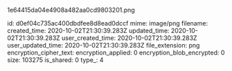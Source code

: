 1e64415da04e4908a482aa0cd9803201.png

id: d0ef04c735ac400dbdfee8d8ead0dccf
mime: image/png
filename: 
created_time: 2020-10-02T21:30:39.283Z
updated_time: 2020-10-02T21:30:39.283Z
user_created_time: 2020-10-02T21:30:39.283Z
user_updated_time: 2020-10-02T21:30:39.283Z
file_extension: png
encryption_cipher_text: 
encryption_applied: 0
encryption_blob_encrypted: 0
size: 103275
is_shared: 0
type_: 4